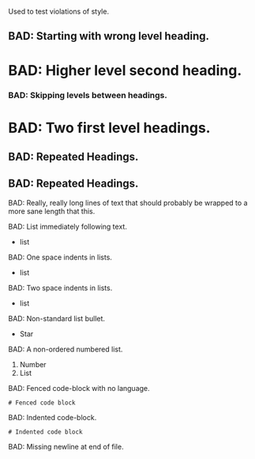 Used to test violations of style.

## BAD: Starting with wrong level heading.

# BAD: Higher level second heading.

### BAD: Skipping levels between headings.

# BAD: Two first level headings.

## BAD: Repeated Headings.

## BAD: Repeated Headings.

BAD: Really, really long lines of text that should probably be wrapped to a more sane length that this.

BAD: List immediately following text.
-   list

BAD: One space indents in lists.

- list

BAD: Two space indents in lists.

-  list

BAD: Non-standard list bullet.

*  Star

BAD: A non-ordered numbered list.

1.  Number
1.  List


BAD: Fenced code-block with no language.

```
# Fenced code block
```

BAD: Indented code-block.

    # Indented code block

BAD: Missing newline at end of file.
